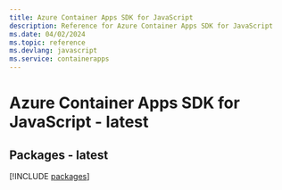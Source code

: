 ```yaml
---
title: Azure Container Apps SDK for JavaScript
description: Reference for Azure Container Apps SDK for JavaScript
ms.date: 04/02/2024
ms.topic: reference
ms.devlang: javascript
ms.service: containerapps
---
```

# Azure Container Apps SDK for JavaScript - latest
## Packages - latest
[!INCLUDE [packages](container-apps-index.md)]
